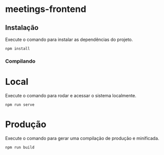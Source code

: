 # meetings-frontend

## Instalação
Execute o comando para instalar as dependências do projeto.
```
npm install
```

### Compilando
# Local
Execute o comando para rodar e acessar o sistema localmente.
```
npm run serve
```
# Produção
Execute o comando para gerar uma compilação de produção e minificada.
```
npm run build
```

